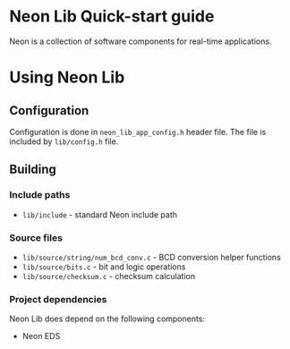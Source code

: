 # Neon Lib Quick-start guide

Neon is a collection of software components for real-time applications.

# Using Neon Lib

## Configuration

Configuration is done in `neon_lib_app_config.h` header file. The file is included
by `lib/config.h` file.

## Building

### Include paths

- `lib/include` - standard Neon include path

### Source files

- `lib/source/string/num_bcd_conv.c` - BCD conversion helper functions
- `lib/source/bits.c` - bit and logic operations
- `lib/source/checksum.c` - checksum calculation

### Project dependencies

Neon Lib does depend on the following components:
- Neon EDS


